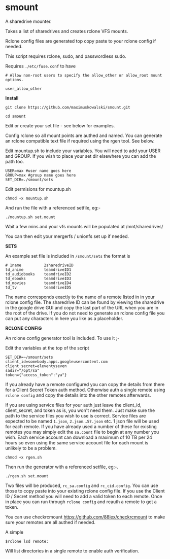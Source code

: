 # smount
A sharedrive mounter.

Takes a list of sharedrives and creates rclone VFS mounts.

Rclone config files are generated top copy paste to your rclone config if needed.

This script requires rclone, sudo, and passwordless sudo.

Requires `./etc/fuse.conf` to have

`# Allow non-root users to specify the allow_other or allow_root mount options.`

`user_allow_other`

**Install**

```
git clone https://github.com/maximuskowalski/smount.git

cd smount
```
Edit or create your set file - see below for examples.

Config rclone so all mount points are authed and named. You can generate an rclone compatible text file if required using the rgen tool. See below.

Edit mountup.sh to include your variables. You will need to add your USER and GROUP. If you wish to place your set dir elsewhere you can add the path too.
```
USER=max #user name goes here
GROUP=max #group name goes here
SET_DIR=./smount/sets
```
Edit permisions for mountup.sh
```
chmod +x mountup.sh
```
And run the file with a referenced setfile, eg:-
```
./mountup.sh set.mount
```
Wait a few mins and your vfs mounts will be populated at /mnt/sharedrives/

You can then edit your mergerfs / unionfs set up if needed.

**SETS**

An example set file is included in `/smount/sets` the format is

```
# 1name          2sharedriveID
td_anime         teamdriveID1
td_audiobooks    teamdriveID2
td_ebooks        teamdriveID3
td_movies        teamdriveID4
td_tv            teamdriveID5
```

The name corresponds exactly to the name of a remote listed in in your rclone config file. The sharedrive ID can be found by viewing the sharedrive in the google drive GUI and copy the last part of the URL when you are in the root of the drive. If you do not need to generate an rclone config file you can put any characters in here you like as a placeholder.

**RCLONE CONFIG**

An rclone config generator tool is included. To use it ;-

Edit the variables at the top of the script
```
SET_DIR=~/smount/sets
client_id=somebody.apps.googleusercontent.com
client_secret=eleventyseven
sadir="/opt/sa"
token={"access_token":"ya"}
```
If you already have a remote configured you can copy the details from there for a Client Secret Token auth method. Otherwise auth a single remote using `rclone config` and copy the details into the other remotes afterwards.

If you are using service files for your auth just leave the client_id, client_secret, and token as is, you won't need them. Just make sure the path to the service files you wish to use is correct. Service files are expected to be named `1.json`, `2.json`...`57.json` etc. 1 json file will be used for each remote. If you have already used a number of these for existing remotes you may simply edit the `sa.count` file to begin at any number you wish. Each service account can download a maximum of 10 TB per 24 hours so even using the same service account file for each mount is unlikely to be a problem.

```
chmod +x rgen.sh
```
Then run the generator with a referenced setfile, eg:-.
```
./rgen.sh set.mount
```
Two files will be produced, `rc_sa.config` and `rc_cid.config`. You can use those to copy paste into your existing rclone config file. If you use the Client ID / Secret method you will need to add a valid token to each remote. Once in place you can run through `rclone config` and reauth a remote to get a token.

You can use checkrcmount https://github.com/88lex/checkrcmount to make sure your remotes are all authed if needed.

A simple
```
$rclone lsd remote:
```
Will list directories in a single remote to enable auth verification.
